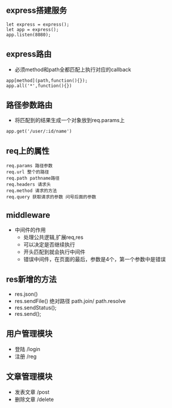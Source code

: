 ## express搭建服务
```
let express = express();
let app = express();
app.listen(8080);
```

## express路由
- 必须method和path全都匹配上执行对应的callback
```
app[method](path,function(){});
app.all('*',function(){})
```

## 路径参数路由
- 将匹配到的结果生成一个对象放到req.params上
```
app.get('/user/:id/name')
```

## req上的属性
```
req.params 路径参数
req.url 整个的路径
req.path pathname路径
req.headers 请求头
req.method 请求的方法
req.query 获取请求的参数 问号后面的参数
```

## middleware
- 中间件的作用
    - 处理公共逻辑,扩展req,res
    - 可以决定是否继续执行
    - 开头匹配到就会执行中间件
    - 错误中间件，在页面的最后，参数是4个，第一个参数中是错误

## res新增的方法
- res.json()
- res.sendFile() 绝对路径 path.join/ path.resolve
- res.sendStatus();
- res.send();

## 用户管理模块
- 登陆 /login
- 注册 /reg
## 文章管理模块
- 发表文章 /post
- 删除文章 /delete
